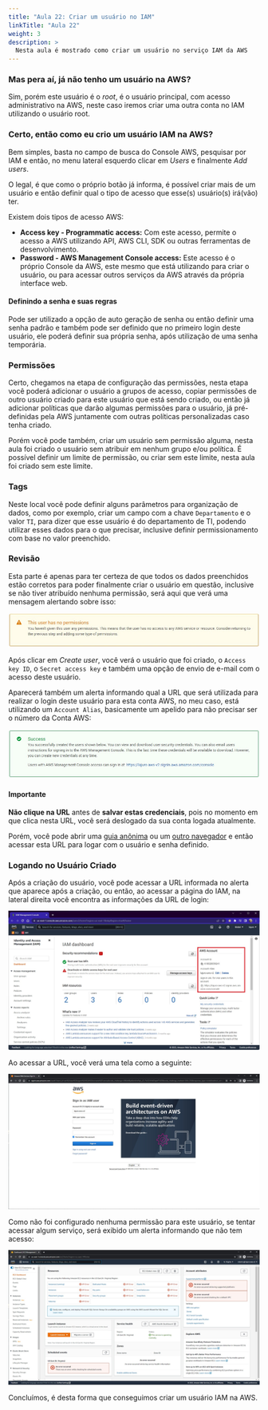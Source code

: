 ```yaml
---
title: "Aula 22: Criar um usuário no IAM"
linkTitle: "Aula 22"
weight: 3
description: >
  Nesta aula é mostrado como criar um usuário no serviço IAM da AWS
---
```


### **Mas pera aí, já não tenho um usuário na AWS?**

Sim, porém este usuário é o *root*, é o usuário principal, com acesso administrativo na AWS, neste caso iremos criar uma outra conta no IAM utilizando o usuário root.

### **Certo, então como eu crio um usuário IAM na AWS?**

Bem simples, basta no campo de busca do Console AWS, pesquisar por IAM e então, no menu lateral esquerdo clicar em *Users* e finalmente *Add users*.

O legal, é que como o próprio botão já informa, é possível criar mais de um usuário e então definir qual o tipo de acesso que esse(s) usuário(s) irá(vão) ter.

Existem dois tipos de acesso AWS:

- **Access key - Programmatic access:** Com este acesso, permite o acesso a AWS utilizando API, AWS CLI, SDK ou outras ferramentas de desenvolvimento.
- **Password - AWS Management Console access:** Este acesso é o próprio Console da AWS, este mesmo que está utilizando para criar o usuário, ou para acessar outros serviços da AWS através da própria interface web.

#### **Definindo a senha e suas regras**

Pode ser utilizado a opção de auto geração de senha ou então definir uma senha padrão e também pode ser definido que no primeiro login deste usuário, ele poderá definir sua própria senha, após utilização de uma senha temporária.

### **Permissões**

Certo, chegamos na etapa de configuração das permissões, nesta etapa você poderá adicionar o usuário a grupos de acesso, copiar permissões de outro usuário criado para este usuário que está sendo criado, ou então já adicionar políticas que darão algumas permissões para o usuário, já pré-definidas pela AWS juntamente com outras políticas personalizadas caso tenha criado.

Porém você pode também, criar um usuário sem permissão alguma, nesta aula foi criado o usuário sem atribuir em nenhum grupo e/ou política. É possível definir um limite de permissão, ou criar sem este limite, nesta aula foi criado sem este limite.

### **Tags**

Neste local você pode definir alguns parâmetros para organização de dados, como por exemplo, criar um campo com a chave `Departamento` e o valor `TI`, para dizer que esse usuário é do departamento de TI, podendo utilizar esses dados para o que precisar, inclusive definir permissionamento com base no valor preenchido.

### **Revisão**

Esta parte é apenas para ter certeza de que todos os dados preenchidos estão corretos para poder finalmente criar o usuário em questão, inclusive se não tiver atribuído nenhuma permissão, será aqui que verá uma mensagem alertando sobre isso:

![Imagem de um alerta informando que o usuário a ser criado não tem permissões atribuídas](user_has_no_permission.jpg)

Após clicar em *Create user*, você verá o usuário que foi criado, o `Access key ID`, o `Secret access key` e também uma opção de envio de e-mail com o acesso deste usuário.

Aparecerá também um alerta informando qual a URL que será utilizada para realizar o login deste usuário para esta conta AWS, no meu caso, está utilizando um `Account Alias`, basicamente um apelido para não precisar ser o número da Conta AWS:

![Imagem de um alerta informando que o usuário foi criado e que é a última vez que estas credenciais podem ser baixadas, porém que podem ser criadas novas credenciais a qualquer momento](user_has_been_created.jpg)

<div class="alert alert-danger">
  <h4>Importante</h4>
  <p><b>Não clique na URL</b> antes de <b>salvar estas credenciais</b>, pois no momento em que clica nesta URL, você será deslogado da sua conta logada atualmente.</p>
  <p>Porém, você pode abrir uma <u>guia anônima</u> ou um <u>outro navegador</u> e então acessar esta URL para logar com o usuário e senha definido.</p>
</div>

### **Logando no Usuário Criado**

Após a criação do usuário, você pode acessar a URL informada no alerta que aparece após a criação, ou então, ao acessar a página do IAM, na lateral direita você encontra as informações da URL de login:

![URL de login para acesso de usuários com exceção do root a conta da AWS](iam_account_login_url.jpg)

Ao acessar a URL, você verá uma tela como a seguinte:

![Tela de login de usuário IAM](iam_user_login.jpg)

Como não foi configurado nenhuma permissão para este usuário, se tentar acessar algum serviço, será exibido um alerta informando que não tem acesso:

![Alerta de falta de acesso ao acessar o Serviço EC2](aws_ec2_no_permission_errors.jpg)

<div class="alert alert-success">
  Concluímos, é desta forma que conseguimos criar um usuário IAM na AWS.
</div>